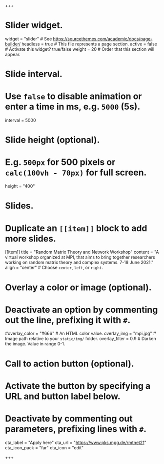 +++
# Slider widget.
widget = "slider"  # See https://sourcethemes.com/academic/docs/page-builder/
headless = true  # This file represents a page section.
active = false  # Activate this widget? true/false
weight = 20  # Order that this section will appear.

# Slide interval.
# Use `false` to disable animation or enter a time in ms, e.g. `5000` (5s).
interval = 5000

# Slide height (optional).
# E.g. `500px` for 500 pixels or `calc(100vh - 70px)` for full screen.
height = "400"

# Slides.
# Duplicate an `[[item]]` block to add more slides.
[[item]]
  title = "Random Matrix Theory and Network Workshop"
  content = "A virtual workshop organized at MPI, that aims to bring together researchers working on random matrix theory and complex systems. 7-18 June 2021."
  align = "center"  # Choose `center`, `left`, or `right`.

  # Overlay a color or image (optional).
  #   Deactivate an option by commenting out the line, prefixing it with `#`.
  #overlay_color = "#666"  # An HTML color value.
  overlay_img = "mpi.jpg"  # Image path relative to your `static/img/` folder.
  overlay_filter = 0.9  # Darken the image. Value in range 0-1.

  # Call to action button (optional).
  #   Activate the button by specifying a URL and button label below.
  #   Deactivate by commenting out parameters, prefixing lines with `#`.
  cta_label = "Apply here"
  cta_url = "https://www.pks.mpg.de/rmtnet21"
  cta_icon_pack = "far"
  cta_icon = "edit"

  
+++
